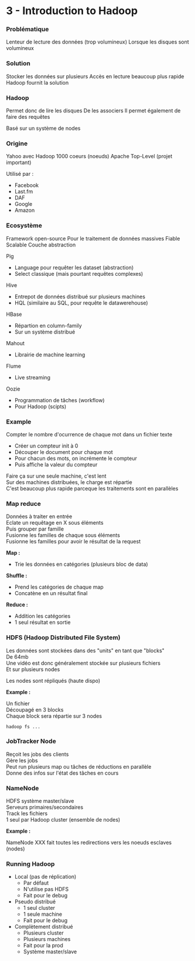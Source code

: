 # 3 - Introduction to Hadoop

### Problématique

Lenteur de lecture des données (trop volumineux)
Lorsque les disques sont volumineux

### Solution

Stocker les données sur plusieurs
Accès en lecture beaucoup plus rapide
Hadoop fournit la solution

### Hadoop

Permet donc de lire les disques
De les associers
Il permet également de faire des requêtes

Basé sur un système de nodes

### Origine

Yahoo avec Hadoop
1000 coeurs (noeuds)
Apache Top-Level (projet important)

Utilisé par :

- Facebook
- Last.fm
- DAF
- Google
- Amazon

### Ecosystème

Framework open-source
Pour le traitement de données massives
Fiable
Scalable
Couche abstraction

Pig

- Language pour requêter les dataset (abstraction)
- Select classique (mais pourtant requêtes complexes)

Hive

- Entrepot de données distribué sur plusieurs machines
- HQL (similaire au SQL, pour requête le datawerehouse)

HBase

- Répartion en column-family
- Sur un système distribué

Mahout

- Librairie de machine learning

Flume

- Live streaming

Oozie

- Programmation de tâches (workflow)
- Pour Hadoop (scipts)

### Example

Compter le nombre d'ocurrence de chaque mot dans un fichier texte

- Créer un compteur init à 0
- Découper le document pour chaque mot
- Pour chacun des mots, on incrémente le compteur
- Puis affiche la valeur du compteur

Faire ça sur une seule machine, c'est lent  
Sur des machines distribuées, le charge est répartie  
C'est beaucoup plus rapide parceque les traitements sont en parallèles

### Map reduce

Données à traiter en entrée  
Eclate un requêtage en X sous éléments  
Puis grouper par famille  
Fusionne les familles de chaque sous éléments  
Fusionne les familles pour avoir le résultat de la request

**Map :**

- Trie les données en catégories (plusieurs bloc de data)

**Shuffle :**

- Prend les catégories de chaque map
- Concatène en un résultat final

**Reduce :**

- Addition les catégories
- 1 seul résultat en sortie

### HDFS (Hadoop Distributed File System)

Les données sont stockées dans des "units" en tant que "blocks"  
De 64mb  
Une vidéo est donc généralement stockée sur plusieurs fichiers  
Et sur plusieurs nodes

Les nodes sont répliqués (haute dispo)

**Example :**

Un fichier  
Découpagé en 3 blocks  
Chaque block sera répartie sur 3 nodes

```
hadoop fs ...
```

### JobTracker Node

Reçoit les jobs des clients  
Gère les jobs  
Peut run plusieurs map ou tâches de réductions en parallèle  
Donne des infos sur l'état des tâches en cours

### NameNode

HDFS système master/slave  
Serveurs primaires/secondaires  
Track les fichiers  
1 seul par Hadoop cluster (ensemble de nodes)

**Example :**

NameNode XXX fait toutes les redirections vers les noeuds esclaves (nodes)

### Running Hadoop

- Local (pas de réplication)
    - Par défaut
    - N'utilise pas HDFS
    - Fait pour le debug
- Pseudo distribué
    - 1 seul cluster
    - 1 seule machine
    - Fait pour le debug
- Complètement distribué
    - Plusieurs cluster
    - Plusieurs machines
    - Fait pour la prod
    - Système master/slave